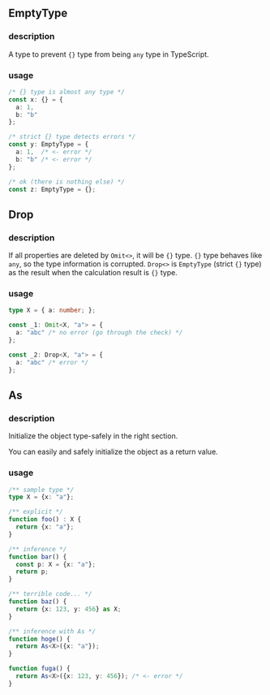 ## EmptyType

### description

A type to prevent `{}` type from being `any` type in TypeScript.

### usage

```ts
/* {} type is almost any type */
const x: {} = {
  a: 1,
  b: "b"
};

/* strict {} type detects errors */
const y: EmptyType = {
  a: 1,  /* <- error */
  b: "b" /* <- error */
};

/* ok (there is nothing else) */
const z: EmptyType = {}; 
```

## Drop

### description

If all properties are deleted by `Omit<>`, it will be `{}` type. `{}` type behaves like `any`, so the type information is corrupted. `Drop<>` is `EmptyType` (strict `{}` type) as the result when the calculation result is `{}` type.




### usage

```ts
type X = { a: number; };

const _1: Omit<X, "a"> = {
  a: "abc" /* no error (go through the check) */
};

const _2: Drop<X, "a"> = {
  a: "abc" /* error */
};
```

## As

### description

Initialize the object type-safely in the right section.

You can easily and safely initialize the object as a return value.

### usage

```ts
/** sample type */
type X = {x: "a"};

/** explicit */
function foo() : X {
  return {x: "a"};
}

/** inference */
function bar() {
  const p: X = {x: "a"};
  return p;
}

/** terrible code... */
function baz() {
  return {x: 123, y: 456} as X;
}

/** inference with As */
function hoge() {
  return As<X>({x: "a"});
}

function fuga() {
  return As<X>({x: 123, y: 456}); /* <- error */
}
```
